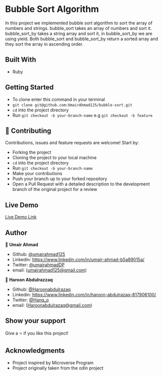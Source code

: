 # Bubble Sort Algorithm
In this project we implemented bubble sort algorithm to sort the array of numbers and strings. bubble_sort takes an array of numbers and sort it. bubble_sort_by takes a string array and sort it, in bubble_sort_by we are using yield. Both bubble_sort and bubble_sort_by return a sorted array and they sort the array in ascending order. 

## Built With

- Ruby 

## Getting Started

- To clone enter this command in your terminal 
- `git clone git@github.com:UmairAhmad125/bubble-sort.git`
- `cd` into the project directory
- Run `git checkout -b your-branch-name` e.g `git checkout -b feature`

## 🤝 Contributing

Contributions, issues and feature requests are welcome! Start by:

- Forking the project
- Cloning the project to your local machine 
- `cd` into the project directory 
- Run `git checkout -b your-branch-name`
- Make your contributions
- Push your branch up to your forked repository
- Open a Pull Request with a detailed description to the development branch of the original project for a review

## Live Demo

[Live Demo Link](https://repl.it/join/gpplaqcj-umairahmad125)


## Author

👤 **Umair Ahmad**

- Github: [@umairahmad125](https://github.com/UmairAhmad125)
- Linkedin: https://www.linkedin.com/in/umair-ahmad-b5a89015a/
- Twitter: [@umairahmadDP](https://twitter.com/umairahmadDP)
- email: (umairahmad125@gmail.com)

👤 **Haroon Abdulrazzaq**

- Github: [@Haroonabdulrazaq](https://github.com/Haroonabdulrazaq)
- Linkedin: https://www.linkedin.com/in/haroon-abdulrazaq-817906100/ 
- Twitter: [@Hanq_o](https://twitter.com/Hanq_o)
- email: (Haroonabdulrazaq@gmail.com)

## Show your support

Give a ⭐️ if you like this project!

## Acknowledgments

- Project inspired by Microverse Program
- Project originally taken from the odin project




